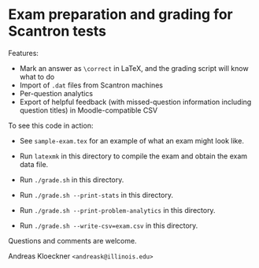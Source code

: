 # Exam preparation and grading for Scantron tests

Features:

 * Mark an answer as `\correct` in LaTeX, and the grading script will know what to do
 * Import of `.dat` files from Scantron machines
 * Per-question analytics
 * Export of helpful feedback (with missed-question information including question titles) in Moodle-compatible CSV

To see this code in action:

* See `sample-exam.tex` for an example of what an exam might look like.

* Run `latexmk` in this directory to compile the exam and obtain the exam data
  file.

* Run `./grade.sh` in this directory.

* Run `./grade.sh --print-stats` in this directory.

* Run `./grade.sh --print-problem-analytics` in this directory.

* Run `./grade.sh --write-csv=exam.csv` in this directory.

Questions and comments are welcome.

Andreas Kloeckner `<andreask@illinois.edu>`
